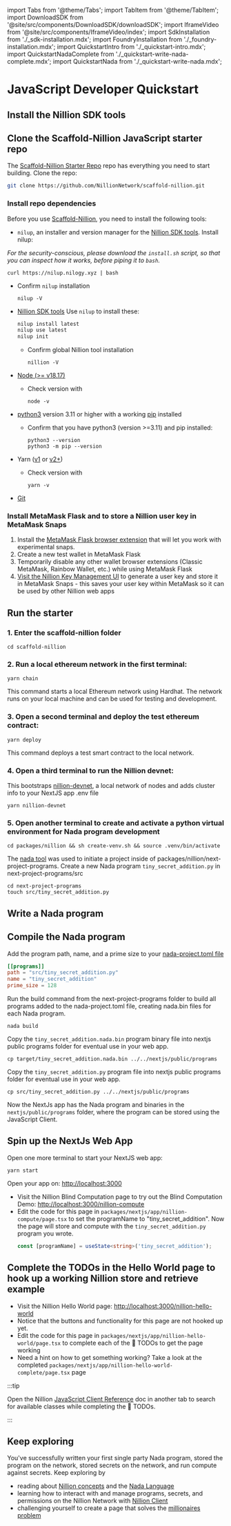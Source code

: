 import Tabs from '@theme/Tabs';
import TabItem from '@theme/TabItem';
import DownloadSDK from '@site/src/components/DownloadSDK/downloadSDK';
import IframeVideo from '@site/src/components/IframeVideo/index';
import SdkInstallation from './\_sdk-installation.mdx';
import FoundryInstallation from './\_foundry-installation.mdx';
import QuickstartIntro from './\_quickstart-intro.mdx';
import QuickstartNadaComplete from './\_quickstart-write-nada-complete.mdx';
import QuickstartNada from './\_quickstart-write-nada.mdx';

# JavaScript Developer Quickstart

<QuickstartIntro/>

## Install the Nillion SDK tools

<SdkInstallation/>

## Clone the Scaffold-Nillion JavaScript starter repo

The [Scaffold-Nillion Starter Repo](https://github.com/NillionNetwork/scaffold-nillion) repo has everything you need to start building. Clone the repo:

```bash
git clone https://github.com/NillionNetwork/scaffold-nillion.git
```

### Install repo dependencies

Before you use [Scaffold-Nillion](https://github.com/NillionNetwork/scaffold-nillion), you need to install the following tools:

- `nilup`, an installer and version manager for the [Nillion SDK tools](https://docs.nillion.com/nillion-sdk-and-tools). Install nilup:

_For the security-conscious, please download the `install.sh` script, so that you can inspect how
it works, before piping it to `bash`._

  ```
  curl https://nilup.nilogy.xyz | bash
  ```
  - Confirm `nilup` installation
    ```
    nilup -V
    ```
- [Nillion SDK tools](https://docs.nillion.com/nillion-sdk-and-tools) Use `nilup` to install these:
  ```bash
  nilup install latest
  nilup use latest
  nilup init
  ```
  - Confirm global Nillion tool installation
    ```
    nillion -V
    ```
- [Node (>= v18.17)](https://nodejs.org/en/download/)

  - Check version with
    ```
    node -v
    ```

- [python3](https://www.python.org/downloads/) version 3.11 or higher with a working [pip](https://pip.pypa.io/en/stable/getting-started/) installed

  - Confirm that you have python3 (version >=3.11) and pip installed:
    ```
    python3 --version
    python3 -m pip --version
    ```

- Yarn ([v1](https://classic.yarnpkg.com/en/docs/install/) or [v2+](https://yarnpkg.com/getting-started/install))
  - Check version with
    ```
    yarn -v
    ```
- [Git](https://git-scm.com/downloads)

### Install MetaMask Flask and to store a Nillion user key in MetaMask Snaps

1. Install the [MetaMask Flask browser extension](https://docs.metamask.io/snaps/get-started/install-flask/) that will let you work with experimental snaps.
2. Create a new test wallet in MetaMask Flask
3. Temporarily disable any other wallet browser extensions (Classic MetaMask, Rainbow Wallet, etc.) while using MetaMask Flask
4. [Visit the Nillion Key Management UI](https://nillion-snap-site.vercel.app/) to generate a user key and store it in MetaMask Snaps - this saves your user key within MetaMask so it can be used by other Nillion web apps

## Run the starter

### 1. Enter the scaffold-nillion folder

```
cd scaffold-nillion
```

### 2. Run a local ethereum network in the first terminal:

```
yarn chain
```

This command starts a local Ethereum network using Hardhat. The network runs on your local machine and can be used for testing and development.

### 3. Open a second terminal and deploy the test ethereum contract:

```
yarn deploy
```

This command deploys a test smart contract to the local network.

### 4. Open a third terminal to run the Nillion devnet:

This bootstraps [nillion-devnet](/nillion-devnet), a local network of nodes and adds cluster info to your NextJS app .env file

```
yarn nillion-devnet
```

### 5. Open another terminal to create and activate a python virtual environment for Nada program development

```
cd packages/nillion && sh create-venv.sh && source .venv/bin/activate
```

The [nada tool](https://docs.nillion.com/nada) was used to initiate a project inside of packages/nillion/next-project-programs. Create a new Nada program `tiny_secret_addition.py` in next-project-programs/src

```
cd next-project-programs
touch src/tiny_secret_addition.py
```

## Write a Nada program

<QuickstartNadaComplete/>

<QuickstartNada/>

## Compile the Nada program

Add the program path, name, and a prime size to your [nada-project.toml file](https://github.com/NillionNetwork/scaffold-nillion/blob/main/packages/nillion/next-project-programs/nada-project.toml)

```toml
[[programs]]
path = "src/tiny_secret_addition.py"
name = "tiny_secret_addition"
prime_size = 128
```

Run the build command from the next-project-programs folder to build all programs added to the nada-project.toml file, creating nada.bin files for each Nada program.

```
nada build
```

Copy the `tiny_secret_addition.nada.bin` program binary file into nextjs public programs folder for eventual use in your web app.

```
cp target/tiny_secret_addition.nada.bin ../../nextjs/public/programs
```

Copy the `tiny_secret_addition.py` program file into nextjs public programs folder for eventual use in your web app.

```
cp src/tiny_secret_addition.py ../../nextjs/public/programs
```

Now the NextJs app has the Nada program and binaries in the `nextjs/public/programs` folder, where the program can be stored using the JavaScript Client.

## Spin up the NextJs Web App

Open one more terminal to start your NextJS web app:

```
yarn start
```

Open your app on: [http://localhost:3000](http://localhost:3000)

- Visit the Nillion Blind Computation page to try out the Blind Computation Demo: [http://localhost:3000/nillion-compute](http://localhost:3000/nillion-compute)
- Edit the code for this page in `packages/nextjs/app/nillion-compute/page.tsx` to set the programName to "tiny_secret_addition". Now the page will store and compute with the `tiny_secret_addition.py` program you wrote.
  ```ts
  const [programName] = useState<string>('tiny_secret_addition');
  ```

## Complete the TODOs in the Hello World page to hook up a working Nillion store and retrieve example

- Visit the Nillion Hello World page: [http://localhost:3000/nillion-hello-world](http://localhost:3000/nillion-hello-world)
- Notice that the buttons and functionality for this page are not hooked up yet.
- Edit the code for this page in `packages/nextjs/app/nillion-hello-world/page.tsx` to complete each of the 🎯 TODOs to get the page working
- Need a hint on how to get something working? Take a look at the completed `packages/nextjs/app/nillion-hello-world-complete/page.tsx` page

:::tip

Open the Nillion [JavaScript Client Reference](https://nillion.pub/nillion-js-reference/) doc in another tab to search for available classes while completing the 🎯 TODOs.

:::

## Keep exploring

You've successfully written your first single party Nada program, stored the program on the network, stored secrets on the network, and run compute against secrets. Keep exploring by

- reading about [Nillion concepts](/concepts) and the [Nada Language](nada-lang)
- learning how to interact with and manage programs, secrets, and permissions on the Nillion Network with [Nillion Client](/js-client)
- challenging yourself to create a page that solves the [millionaires problem](/multi-party-computation#classic-scenario-the-millionaires-problem)
